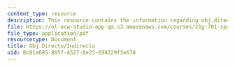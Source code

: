 ```yaml
---
content_type: resource
description: This resource contains the information regarding obj.directo/indirecto.
file: https://ol-ocw-studio-app-qa.s3.amazonaws.com/courses/21g-701-spanish-i-fall-2003/8c01e685865f45278e23698229f3e678_MIT21G_701F03_16objdi.pdf
file_type: application/pdf
resourcetype: Document
title: Obj.Directo/Indirecto
uid: 8c01e685-865f-4527-8e23-698229f3e678
---
```

